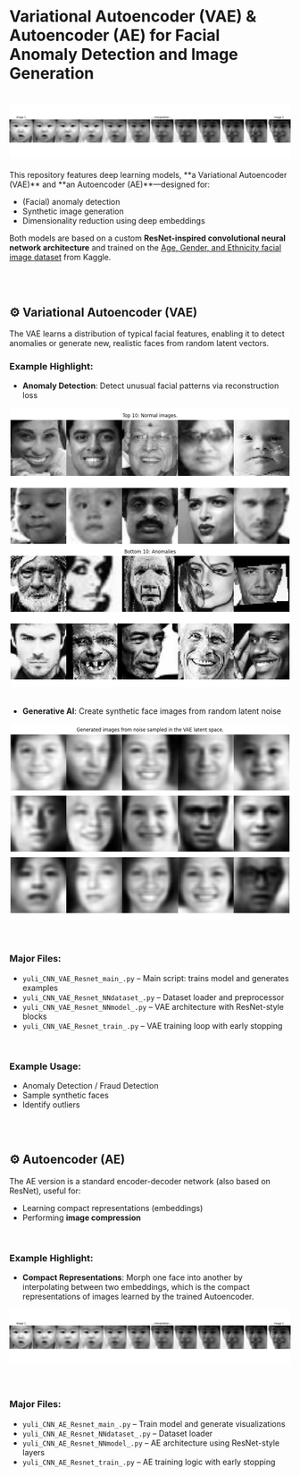 # Variational Autoencoder (VAE) & Autoencoder (AE) for Facial Anomaly Detection and Image Generation
<br>
<div align="center">
<img src="demo_image/_AE_ResNet_embed2304_AE_img_interpolation_sample.png" width="700"/>
</div>
<br>
This repository features deep learning models, **a Variational Autoencoder (VAE)** and **an Autoencoder (AE)**—designed for:

- (Facial) anomaly detection  
- Synthetic image generation  
- Dimensionality reduction using deep embeddings

Both models are based on a custom **ResNet-inspired convolutional neural network architecture** and trained on the [Age, Gender, and Ethnicity facial image dataset](https://www.kaggle.com/datasets/nipunarora8/age-gender-and-ethnicity-face-data-csv) from Kaggle.

<br>
<br>


## ⚙️ Variational Autoencoder (VAE)

The VAE learns a distribution of typical facial features, enabling it to detect anomalies or generate new, realistic faces from random latent vectors. 

### Example Highlight:
- **Anomaly Detection**: Detect unusual facial patterns via reconstruction loss
<div align="center">
<img src="demo_image/VAE_anomaly_detection_samples.png" width="500"/>
</div>
<br>


- **Generative AI**: Create synthetic face images from random latent noise 
<div align="center">
<img src="demo_image/VAE_sample_from_latent_space.png" width="500"/>
</div>
<br>
<br>


### Major Files:
- `yuli_CNN_VAE_Resnet_main_.py` – Main script: trains model and generates examples  
- `yuli_CNN_VAE_Resnet_NNdataset_.py` – Dataset loader and preprocessor  
- `yuli_CNN_VAE_Resnet_NNmodel_.py` – VAE architecture with ResNet-style blocks
- `yuli_CNN_VAE_Resnet_train_.py` – VAE training loop with early stopping

<br>

### Example Usage:
- Anomaly Detection / Fraud Detection
- Sample synthetic faces
- Identify outliers

<br>
<br>


## ⚙️ Autoencoder (AE)

The AE version is a standard encoder-decoder network (also based on ResNet), useful for:

- Learning compact representations (embeddings)
- Performing **image compression**

<br>

### Example Highlight:
- **Compact Representations**: Morph one face into another by interpolating between two embeddings, which is the compact representations of images learned by the trained Autoencoder.
<div align="center">
<img src="demo_image/_AE_ResNet_embed2304_AE_img_interpolation_sample.png"/>
</div>
<br>

<br>

### Major Files:
- `yuli_CNN_AE_Resnet_main_.py` – Train model and generate visualizations  
- `yuli_CNN_AE_Resnet_NNdataset_.py` – Dataset loader  
- `yuli_CNN_AE_Resnet_NNmodel_.py` – AE architecture using ResNet-style layers  
- `yuli_CNN_AE_Resnet_train_.py` – AE training logic with early stopping
